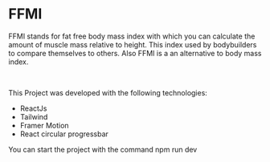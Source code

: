 <h1>FFMI</h1>
<p>FFMI stands for fat free body mass index with which you can calculate the amount of muscle mass relative to height. This index used by bodybuilders to compare themselves to others. Also FFMI is a an alternative to body mass index.</p>
<br>
<p>This Project was developed with the following technologies:</p>
<ul>
  <li>ReactJs</li>
  <li>Tailwind</li>
  <li>Framer Motion</li>
  <li>React circular progressbar</li>
</ul>

<p>You can start the project with the command npm run dev</p>